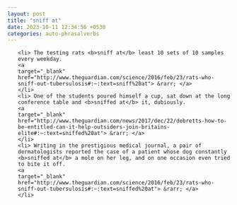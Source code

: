 ```yaml
---
layout: post
title: "sniff at"
date: 2023-10-11 12:34:56 +0530
categories: auto-phrasalverbs
---
```

<ol>

    <li> The testing rats <b>sniff at</b> least 10 sets of 10 samples every weekday.
    <a 
    target="_blank" 
    href="http://www.theguardian.com/science/2016/feb/23/rats-who-sniff-out-tubersulosis#:~:text=sniff%20at"> &rarr; </a>
    </li>
    <li> One of the students poured himself a cup, sat down at the long conference table and <b>sniffed at</b> it, dubiously.
    <a 
    target="_blank" 
    href="http://www.theguardian.com/news/2017/dec/22/debretts-how-to-be-entitled-can-it-help-outsiders-join-britains-elite#:~:text=sniffed%20at"> &rarr; </a>
    </li>
    <li> Writing in the prestigious medical journal, a pair of dermatologists reported the case of a patient whose dog constantly <b>sniffed at</b> a mole on her leg, and on one occasion even tried to bite it off.
    <a 
    target="_blank" 
    href="http://www.theguardian.com/science/2016/feb/23/rats-who-sniff-out-tubersulosis#:~:text=sniffed%20at"> &rarr; </a>
    </li>